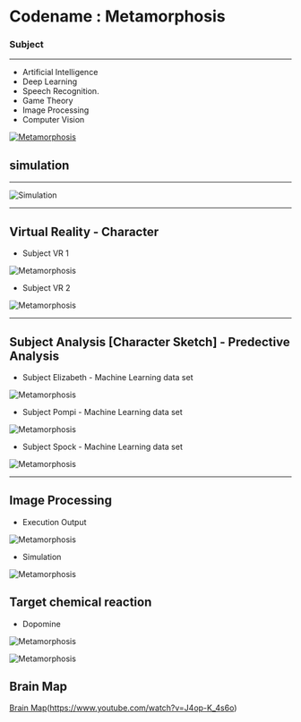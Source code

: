 # Codename : Metamorphosis
### Subject 
---
- Artificial Intelligence 
- Deep Learning 
- Speech Recognition.
- Game Theory
- Image Processing
- Computer Vision


[![Metamorphosis](images/msis.png)](https://www.youtube.com/watch?v=6QRvTv_tpw0)
## simulation
---
![Simulation](images/simulation.gif)

---
## Virtual Reality - Character

- Subject VR 1

![Metamorphosis](images/vr1.gif)

- Subject VR 2

![Metamorphosis](images/vr2.gif)

---
## Subject Analysis [Character Sketch] - Predective Analysis

- Subject Elizabeth - Machine Learning data set

![Metamorphosis](images/Char1.gif)

- Subject Pompi - Machine Learning data set

![Metamorphosis](images/Char2.gif)

- Subject Spock - Machine Learning data set

![Metamorphosis](images/Char3.gif)

---

## Image Processing

- Execution Output

![Metamorphosis](images/Subject.gif)

- Simulation 


![Metamorphosis](images/Subject2.gif)

## Target chemical reaction

- Dopomine

![Metamorphosis](images/dop1.png)


![Metamorphosis](images/dop2.png)

## Brain Map

[Brain Map](images/brainmap.png)(https://www.youtube.com/watch?v=J4op-K_4s6o)



